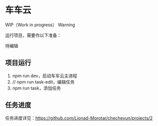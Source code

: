 # 车车云

WIP（Work in progress） Warning

运行项目，需要作以下准备：

待编辑
<!-- * 安装 Git、NodeJS、MongoDB -->

## 项目运行

1. npm run dev，启动车车云主进程
2. // npm run task-edit，编辑任务
3. npm run task，添加任务

## 任务进度

任务进度详见：https://github.com/Lionad-Morotar/checheyun/projects/2